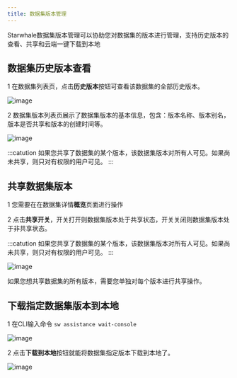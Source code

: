 ```yaml
---
title: 数据集版本管理
---
```


Starwhale数据集版本管理可以协助您对数据集的版本进行管理，支持历史版本的查看、共享和云端一键下载到本地

## 数据集历史版本查看

1 在数据集列表页，点击**历史版本**按钮可查看该数据集的全部历史版本。

![image](https://starwhale-examples.oss-cn-beijing.aliyuncs.com/docs/User%20guide/Dataset/history%20version/list1.png)

2 数据集版本列表页展示了数据集版本的基本信息，包含：版本名称、版本别名，版本是否共享和版本的创建时间等。

![image](https://starwhale-examples.oss-cn-beijing.aliyuncs.com/docs/User%20guide/Dataset/history%20version/hslist.png)

:::catution
如果您共享了数据集的某个版本，该数据集版本对所有人可见。如果尚未共享，则只对有权限的用户可见。
:::

## 共享数据集版本

1 您需要在在数据集详情**概览**页面进行操作

2 点击**共享开关**，开关打开则数据集版本处于共享状态，开关关闭则数据集版本处于非共享状态。

:::catution
如果您共享了数据集的某个版本，该数据集版本对所有人可见。如果尚未共享，则只对有权限的用户可见。
:::

![image](https://starwhale-examples.oss-cn-beijing.aliyuncs.com/docs/User%20guide/Dataset/history%20version/share.png)

如果您想共享数据集的所有版本，需要您单独对每个版本进行共享操作。

## 下载指定数据集版本到本地

1 在CLI输入命令 `sw assistance wait-console` 

![image](https://starwhale-examples.oss-cn-beijing.aliyuncs.com/docs/User%20guide/Dataset/history%20version/push%20to%20local.png)

2 点击**下载到本地**按钮就能将数据集指定版本下载到本地了。

![image](https://starwhale-examples.oss-cn-beijing.aliyuncs.com/docs/User%20guide/Dataset/history%20version/push%20conslole.png)
